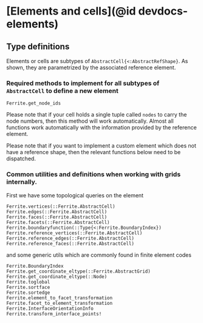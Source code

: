 # [Elements and cells](@id devdocs-elements)

## Type definitions

Elements or cells are subtypes of `AbstractCell{<:AbstractRefShape}`. As shown, they are parametrized
by the associated reference element.

### Required methods to implement for all subtypes of `AbstractCell` to define a new element

```@docs
Ferrite.get_node_ids
```

Please note that if your cell holds a single tuple called `nodes` to carry the node numbers, then
this method will work automatically. Almost all functions work automatically with the information
provided by the reference element.

Please note that if you want to implement a custom element which does not have a reference shape,
then the relevant functions below need to be dispatched.

### Common utilities and definitions when working with grids internally.

First we have some topological queries on the element

```@docs
Ferrite.vertices(::Ferrite.AbstractCell)
Ferrite.edges(::Ferrite.AbstractCell)
Ferrite.faces(::Ferrite.AbstractCell)
Ferrite.facets(::Ferrite.AbstractCell)
Ferrite.boundaryfunction(::Type{<:Ferrite.BoundaryIndex})
Ferrite.reference_vertices(::Ferrite.AbstractCell)
Ferrite.reference_edges(::Ferrite.AbstractCell)
Ferrite.reference_faces(::Ferrite.AbstractCell)
```

and some generic utils which are commonly found in finite element codes

```@docs
Ferrite.BoundaryIndex
Ferrite.get_coordinate_eltype(::Ferrite.AbstractGrid)
Ferrite.get_coordinate_eltype(::Node)
Ferrite.toglobal
Ferrite.sortface
Ferrite.sortedge
Ferrite.element_to_facet_transformation
Ferrite.facet_to_element_transformation
Ferrite.InterfaceOrientationInfo
Ferrite.transform_interface_points!
```
